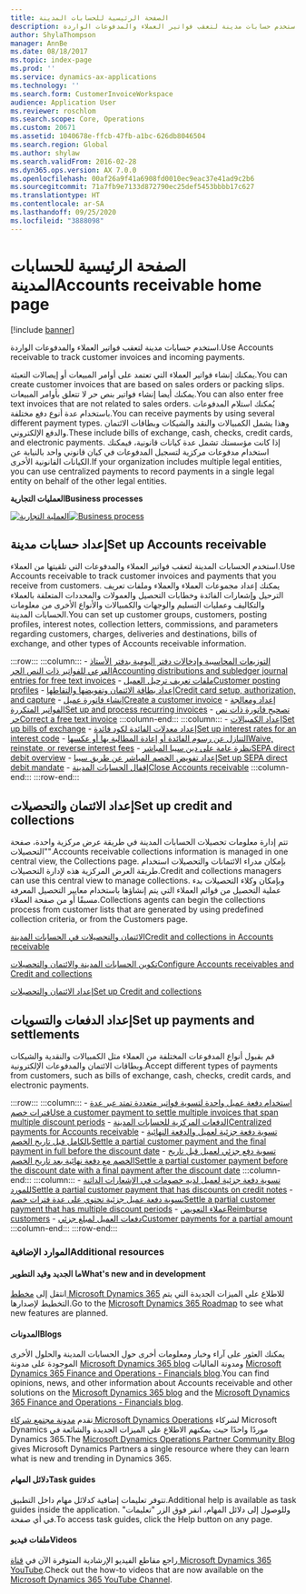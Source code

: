 ```yaml
---
title: الصفحة الرئيسية للحسابات المدينة
description: استخدم حسابات مدينة لتعقب فواتير العملاء والمدفوعات الواردة.
author: ShylaThompson
manager: AnnBe
ms.date: 08/18/2017
ms.topic: index-page
ms.prod: ''
ms.service: dynamics-ax-applications
ms.technology: ''
ms.search.form: CustomerInvoiceWorkspace
audience: Application User
ms.reviewer: roschlom
ms.search.scope: Core, Operations
ms.custom: 20671
ms.assetid: 1040678e-ffcb-47fb-a1bc-626db8046504
ms.search.region: Global
ms.author: shylaw
ms.search.validFrom: 2016-02-28
ms.dyn365.ops.version: AX 7.0.0
ms.openlocfilehash: 00af26a9f41a6908fd0010ec9eac37e41ad9c2b6
ms.sourcegitcommit: 71a7fb9e7133d872790ec25def5453bbbb17c627
ms.translationtype: HT
ms.contentlocale: ar-SA
ms.lasthandoff: 09/25/2020
ms.locfileid: "3888098"
---
```

# <a name="accounts-receivable-home-page"></a><span data-ttu-id="34a55-103">الصفحة الرئيسية للحسابات المدينة</span><span class="sxs-lookup"><span data-stu-id="34a55-103">Accounts receivable home page</span></span>

[!include [banner](../includes/banner.md)]

<span data-ttu-id="34a55-104">استخدم حسابات مدينة لتعقب فواتير العملاء والمدفوعات الواردة.</span><span class="sxs-lookup"><span data-stu-id="34a55-104">Use Accounts receivable to track customer invoices and incoming payments.</span></span> 

<span data-ttu-id="34a55-105">يمكنك إنشاء فواتير العملاء التي تعتمد على أوامر المبيعات أو إيصالات التعبئة.</span><span class="sxs-lookup"><span data-stu-id="34a55-105">You can create customer invoices that are based on sales orders or packing slips.</span></span> <span data-ttu-id="34a55-106">يمكنك أيضا إنشاء فواتير بنص حر لا تتعلق بأوامر المبيعات.</span><span class="sxs-lookup"><span data-stu-id="34a55-106">You can also enter free text invoices that are not related to sales orders.</span></span> <span data-ttu-id="34a55-107">يُمكنك استلام المدفوعات باستخدام عدة أنوع دفع مختلفة.</span><span class="sxs-lookup"><span data-stu-id="34a55-107">You can receive payments by using several different payment types.</span></span> <span data-ttu-id="34a55-108">وهذا يشمل الكمبيالات والنقد والشيكات وبطاقات الائتمان والدفع الإلكتروني.</span><span class="sxs-lookup"><span data-stu-id="34a55-108">These include bills of exchange, cash, checks, credit cards, and electronic payments.</span></span> <span data-ttu-id="34a55-109">إذا كانت مؤسستك تشمل عدة كيانات قانونية، فيمكنك استخدام مدفوعات مركزية لتسجيل المدفوعات في كيان قانوني واحد بالنيابة عن الكيانات القانونية الأخرى.</span><span class="sxs-lookup"><span data-stu-id="34a55-109">If your organization includes multiple legal entities, you can use centralized payments to record payments in a single legal entity on behalf of the other legal entities.</span></span>


<span data-ttu-id="34a55-110">**‏‏العمليات التجارية**</span><span class="sxs-lookup"><span data-stu-id="34a55-110">**Business processes**</span></span>

<span data-ttu-id="34a55-111">[![العملية التجارية](./media/AR-process.PNG)](./media/AR-process.PNG)</span><span class="sxs-lookup"><span data-stu-id="34a55-111">[![Business process](./media/AR-process.PNG)](./media/AR-process.PNG)</span></span>

## <a name="set-up-accounts-receivable"></a><span data-ttu-id="34a55-112">إعداد حسابات مدينة</span><span class="sxs-lookup"><span data-stu-id="34a55-112">Set up Accounts receivable</span></span>

<span data-ttu-id="34a55-113">استخدم الحسابات المدينة لتعقب فواتير العملاء والمدفوعات التي تلقيتها من العملاء.</span><span class="sxs-lookup"><span data-stu-id="34a55-113">Use Accounts receivable to track customer invoices and payments that you receive from customers.</span></span> <span data-ttu-id="34a55-114">يمكنك إعداد مجموعات العملاء والعملاء وملفات تعريف الترحيل وإشعارات الفائدة وخطابات التحصيل والعمولات والمحددات المتعلقة بالعملاء والتكاليف وعمليات التسليم والوجهات والكمبيالات والأنواع الأخرى من معلومات الحسابات المدينة.</span><span class="sxs-lookup"><span data-stu-id="34a55-114">You can set up customer groups, customers, posting profiles, interest notes, collection letters, commissions, and parameters regarding customers, charges, deliveries and destinations, bills of exchange, and other types of Accounts receivable information.</span></span> 

:::row:::
    :::column:::
        - [<span data-ttu-id="34a55-115">التوزيعات المحاسبية وإدخالات دفتر اليومية بدفتر الأستاذ الفرعي للفواتير ذات النص الحر</span><span class="sxs-lookup"><span data-stu-id="34a55-115">Accounting distributions and subledger journal entries for free text invoices</span></span>](accounting-distributions-subledger-journal-entries-free-text-invoices.md)
        - [<span data-ttu-id="34a55-116">ملفات تعريف ترحيل العميل</span><span class="sxs-lookup"><span data-stu-id="34a55-116">Customer posting profiles</span></span>](customer-posting-profiles.md)
        - [<span data-ttu-id="34a55-117">إعداد بطاقة الائتمان وتفويضها والتقاطها</span><span class="sxs-lookup"><span data-stu-id="34a55-117">Credit card setup, authorization, and capture</span></span>](credit-card-authorizations.md)
        - [<span data-ttu-id="34a55-118">إنشاء فاتورة عميل</span><span class="sxs-lookup"><span data-stu-id="34a55-118">Create a customer invoice</span></span>](configure-customer-invoices.md)
        - [<span data-ttu-id="34a55-119">إعداد ومعالجة الفواتير المتكررة</span><span class="sxs-lookup"><span data-stu-id="34a55-119">Set up and process recurring invoices</span></span>](set-up-process-recurring-invoices.md)
        - [<span data-ttu-id="34a55-120">تصحيح فاتورة ذات نص حر</span><span class="sxs-lookup"><span data-stu-id="34a55-120">Correct a free text invoice</span></span>](correct-free-text-invoice.md)
    :::column-end:::
    :::column:::
        - [<span data-ttu-id="34a55-121">إعداد الكمبيالات</span><span class="sxs-lookup"><span data-stu-id="34a55-121">Set up bills of exchange</span></span>](set-up-bills-exchange.md)
        - [<span data-ttu-id="34a55-122">إعداد معدلات الفائدة لكود فائدة</span><span class="sxs-lookup"><span data-stu-id="34a55-122">Set up interest rates for an interest code</span></span>](set-up-interest-rates-interest-code.md)
        - [<span data-ttu-id="34a55-123">التنازل عن رسوم الفائدة أو إعادة المطالبة بها أو عكسها</span><span class="sxs-lookup"><span data-stu-id="34a55-123">Waive, reinstate, or reverse interest fees</span></span>](waive-reinstate-reverse-interest-fees.md)
        - [<span data-ttu-id="34a55-124">نظرة عامة على دين سيبا المباشر</span><span class="sxs-lookup"><span data-stu-id="34a55-124">SEPA direct debit overview</span></span>](sepa-direct-debit-overview.md)
        - [<span data-ttu-id="34a55-125">إعداد تفويض الخصم المباشر عن طريق سيبا‬</span><span class="sxs-lookup"><span data-stu-id="34a55-125">Set up SEPA direct debit mandate</span></span>](sepa-direct-debit-mandate.md)
        - [<span data-ttu-id="34a55-126">إقفال الحسابات المدينة</span><span class="sxs-lookup"><span data-stu-id="34a55-126">Close Accounts receivable</span></span>](close-accounts-receivable.md)
    :::column-end:::
:::row-end:::


## <a name="set-up-credit-and-collections"></a><span data-ttu-id="34a55-127">إعداد الائتمان والتحصيلات</span><span class="sxs-lookup"><span data-stu-id="34a55-127">Set up credit and collections</span></span>

<span data-ttu-id="34a55-128">تتم إدارة معلومات تحصيلات الحسابات المدينة في طريقة عرض مركزية واحدة، صفحة "التحصيلات".</span><span class="sxs-lookup"><span data-stu-id="34a55-128">Accounts receivable collections information is managed in one central view, the Collections page.</span></span> <span data-ttu-id="34a55-129">بإمكان مدراء الائتمانات والتحصيلات استخدام طريقة العرض المركزية هذه لإدارة التحصيلات.</span><span class="sxs-lookup"><span data-stu-id="34a55-129">Credit and collections managers can use this central view to manage collections.</span></span> <span data-ttu-id="34a55-130">وبإمكان وكلاء التحصيلات بدء عملية التحصيل من قوائم العملاء التي يتم إنشاؤها باستخدام معايير التحصيل المعرفة مسبقًا أو من صفحة العملاء.</span><span class="sxs-lookup"><span data-stu-id="34a55-130">Collections agents can begin the collections process from customer lists that are generated by using predefined collection criteria, or from the Customers page.</span></span>

[<span data-ttu-id="34a55-131">الائتمان والتحصيلات في الحسابات المدينة</span><span class="sxs-lookup"><span data-stu-id="34a55-131">Credit and collections in Accounts receivable</span></span>](collections-credit-accounts-receivable.md)

[<span data-ttu-id="34a55-132">تكوين الحسابات المدينة والائتمان والتحصيلات</span><span class="sxs-lookup"><span data-stu-id="34a55-132">Configure Accounts receivables and Credit and collections</span></span>](accounts-receivables-set-up-overview.md)

[<span data-ttu-id="34a55-133">إعداد الائتمان والتحصيلات</span><span class="sxs-lookup"><span data-stu-id="34a55-133">Set up Credit and collections</span></span>](set-up-collections.md)

## <a name="set-up-payments-and-settlements"></a><span data-ttu-id="34a55-134">إعداد الدفعات والتسويات</span><span class="sxs-lookup"><span data-stu-id="34a55-134">Set up payments and settlements</span></span>

<span data-ttu-id="34a55-135">قم بقبول أنواع المدفوعات المختلفة من العملاء مثل الكمبيالات والنقدية والشيكات وبطاقات الائتمان والمدفوعات الإلكترونية.</span><span class="sxs-lookup"><span data-stu-id="34a55-135">Accept different types of payments from customers, such as bills of exchange, cash, checks, credit cards, and electronic payments.</span></span> 

:::row:::
    :::column:::
        - [<span data-ttu-id="34a55-136">استخدام دفعة عميل واحدة لتسوية فواتير متعددة تمتد عبر عدة فترات خصم</span><span class="sxs-lookup"><span data-stu-id="34a55-136">Use a customer payment to settle multiple invoices that span multiple discount periods</span></span>](customer-payment-settle-multiple-invoices-multiple-discount-periods.md)
        - [<span data-ttu-id="34a55-137">الدفعات المركزية للحسابات المدينة</span><span class="sxs-lookup"><span data-stu-id="34a55-137">Centralized payments for Accounts receivable</span></span>](centralized-payments-accounts-receivable.md)
        - [<span data-ttu-id="34a55-138">تسوية دفعة جزئية لعميل والدفعة النهائية بالكامل قبل تاريخ الخصم</span><span class="sxs-lookup"><span data-stu-id="34a55-138">Settle a partial customer payment and the final payment in full before the discount date</span></span>](../accounts-payable/settle-partial-customer-payment-or-final-payment-before-discount.md)
        - [<span data-ttu-id="34a55-139">تسوية دفع جزئي لعميل قبل تاريخ الخصم مع دفعة نهائية بعد تاريخ الخصم</span><span class="sxs-lookup"><span data-stu-id="34a55-139">Settle a partial customer payment before the discount date with a final payment after the discount date</span></span>](settle-partial-customer-payment-before-discount-or-final-payment-after.md)
    :::column-end:::
    :::column:::
        - [<span data-ttu-id="34a55-140">تسوية دفعة جزئية لعميل لديه خصومات في الإشعارات الدائنة للمورد</span><span class="sxs-lookup"><span data-stu-id="34a55-140">Settle a partial customer payment that has discounts on credit notes</span></span>](settle-partial-customer-payment-discounts-credit-notes.md)
        - [<span data-ttu-id="34a55-141">تسوية دفعة عميل جزئية تحتوي على عدة فترات خصم</span><span class="sxs-lookup"><span data-stu-id="34a55-141">Settle a partial customer payment that has multiple discount periods</span></span>](settle-partial-customer-payment-multiple-discount-periods.md)
        - [<span data-ttu-id="34a55-142">عملاء التعويض</span><span class="sxs-lookup"><span data-stu-id="34a55-142">Reimburse customers</span></span>](reimburse-customers.md)
        - [<span data-ttu-id="34a55-143">دفعات العميل لمبلغ جزئي</span><span class="sxs-lookup"><span data-stu-id="34a55-143">Customer payments for a partial amount</span></span>](customer-payments-partial-amount.md)
    :::column-end:::
:::row-end:::


### <a name="additional-resources"></a><span data-ttu-id="34a55-144">الموارد الإضافية</span><span class="sxs-lookup"><span data-stu-id="34a55-144">Additional resources</span></span>

#### <a name="whats-new-and-in-development"></a><span data-ttu-id="34a55-145">ما الجديد وقيد التطوير</span><span class="sxs-lookup"><span data-stu-id="34a55-145">What's new and in development</span></span>

<span data-ttu-id="34a55-146">انتقل إلى [مخطط Microsoft Dynamics 365](https://go.microsoft.com/fwlink/?linkid=2010158) للاطلاع على الميزات الجديدة التي يتم التخطيط لإصدارها.‬</span><span class="sxs-lookup"><span data-stu-id="34a55-146">Go to the [Microsoft Dynamics 365 Roadmap](https://go.microsoft.com/fwlink/?linkid=2010158) to see what new features are planned.</span></span> 

#### <a name="blogs"></a><span data-ttu-id="34a55-147">المدونات</span><span class="sxs-lookup"><span data-stu-id="34a55-147">Blogs</span></span>

<span data-ttu-id="34a55-148">يمكنك العثور على آراء وخبار ومعلومات أخرى حول الحسابات المدينة‬ والحلول الأخرى الموجودة على مدونة [Microsoft Dynamics 365 blog](https://community.dynamics.com/b/msftdynamicsblog?c=Enterprise) ومدونة الماليات [Microsoft Dynamics 365 Finance and Operations - Financials blog](https://community.dynamics.com/365/financeandoperations/b/financials).</span><span class="sxs-lookup"><span data-stu-id="34a55-148">You can find opinions, news, and other information about Accounts receivable and other solutions on the [Microsoft Dynamics 365 blog](https://community.dynamics.com/b/msftdynamicsblog?c=Enterprise) and the [Microsoft Dynamics 365 Finance and Operations - Financials blog](https://community.dynamics.com/365/financeandoperations/b/financials).</span></span>

<span data-ttu-id="34a55-149">تقدم [مدونة مجتمع شركاء Microsoft Dynamics Operations](https://community.dynamics.com/partner/b/operationspartnercommunityblog) لشركاء Microsoft Dynamics موردًا واحدًا حيث يمكنهم الاطلاع على الميزات الجديدة والشائعة في Dynamics 365.</span><span class="sxs-lookup"><span data-stu-id="34a55-149">The [Microsoft Dynamics Operations Partner Community Blog](https://community.dynamics.com/partner/b/operationspartnercommunityblog) gives Microsoft Dynamics Partners a single resource where they can learn what is new and trending in Dynamics 365.</span></span>

#### <a name="task-guides"></a><span data-ttu-id="34a55-150">دلائل المهام</span><span class="sxs-lookup"><span data-stu-id="34a55-150">Task guides</span></span>
<span data-ttu-id="34a55-151">تتوفر تعليمات إضافية كدلائل مهام داخل التطبيق.</span><span class="sxs-lookup"><span data-stu-id="34a55-151">Additional help is available as task guides inside the application.</span></span> <span data-ttu-id="34a55-152">وللوصول إلى دلائل المهام، انقر فوق الزر "تعليمات" في أي صفحة.</span><span class="sxs-lookup"><span data-stu-id="34a55-152">To access task guides, click the Help button on any page.</span></span>

#### <a name="videos"></a><span data-ttu-id="34a55-153">ملفات فيديو</span><span class="sxs-lookup"><span data-stu-id="34a55-153">Videos</span></span>

<span data-ttu-id="34a55-154">راجع مقاطع الفيديو الإرشادية المتوفرة الآن في [قناة Microsoft Dynamics 365 YouTube](https://www.youtube.com/channel/UCJGCg4rB3QSs8y_1FquelBQ).</span><span class="sxs-lookup"><span data-stu-id="34a55-154">Check out the how-to videos that are now available on the [Microsoft Dynamics 365 YouTube Channel](https://www.youtube.com/channel/UCJGCg4rB3QSs8y_1FquelBQ).</span></span>







